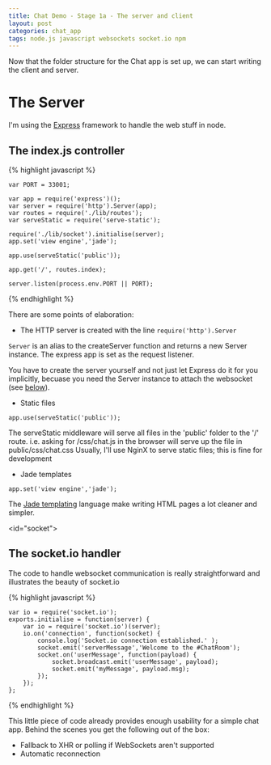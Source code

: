 ```yaml
---
title: Chat Demo - Stage 1a - The server and client
layout: post
categories: chat_app
tags: node.js javascript websockets socket.io npm
---
```


Now that the folder structure for the Chat app is set up, we can start writing the client and server.

# The Server

I'm using the [Express](expressjs.com) framework to handle the web stuff in node.

## The index.js controller

{% highlight javascript %}

    var PORT = 33001;

    var app = require('express')();
    var server = require('http').Server(app);
    var routes = require('./lib/routes');
    var serveStatic = require('serve-static');

    require('./lib/socket').initialise(server);
    app.set('view engine','jade');

    app.use(serveStatic('public'));

    app.get('/', routes.index);

    server.listen(process.env.PORT || PORT);

{% endhighlight  %}

There are some points of elaboration:

* The HTTP server is created with the line `require('http').Server`

`Server` is an alias to the createServer function and returns a new Server instance. The express app is set as the
request listener.

You have to create the server yourself and not just let Express do it for you implicitly, becuase you need the
Server instance to attach the websocket (see [below](#the_socketio_handler)).

* Static files

`app.use(serveStatic('public'));`

The serveStatic middleware will serve all files in the 'public' folder to the '/' route.
i.e. asking for /css/chat.js in the browser will serve up the file in public/css/chat.css
Usually, I'll use NginX to serve static files; this is fine for development

* Jade templates

`app.set('view engine','jade');`

The [Jade templating](jade-lang.com) language make writing HTML pages a lot cleaner and simpler.

<id="socket">

## The socket.io handler

The code to handle websocket communication is really straightforward and illustrates the beauty of socket.io

{% highlight javascript %}

    var io = require('socket.io');
    exports.initialise = function(server) {
        var io = require('socket.io')(server);
        io.on('connection', function(socket) {
            console.log('Socket.io connection established.' );
            socket.emit('serverMessage','Welcome to the #ChatRoom');
            socket.on('userMessage', function(payload) {
                socket.broadcast.emit('userMessage', payload);
                socket.emit('myMessage', payload.msg);
            });
        });
    };

{% endhighlight  %}

This little piece of code already provides enough usability for a simple chat app. Behind the scenes you get the following
    out of the box:

* Fallback to XHR or polling if WebSockets aren't supported
* Automatic reconnection